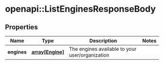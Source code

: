# openapi::ListEnginesResponseBody


## Properties
Name | Type | Description | Notes
------------ | ------------- | ------------- | -------------
**engines** | [**array[Engine]**](Engine.md) | The engines available to your user/organization | 


